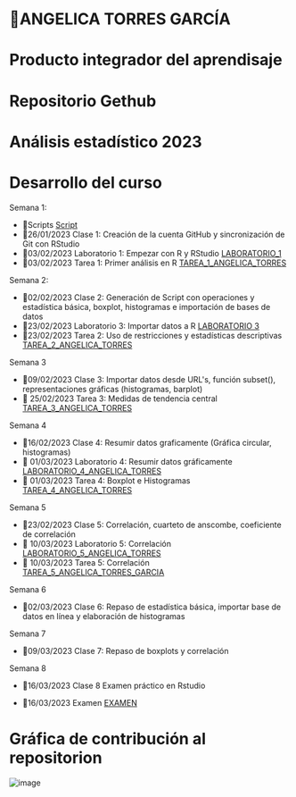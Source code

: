 # 🌵ANGELICA TORRES GARCÍA
# Producto integrador del aprendisaje 
# Repositorio Gethub
# Análisis estadístico 2023

# Desarrollo del curso


Semana 1: 

+ 🌲Scripts [Script](https://github.com/Angelicatorres09/Analisis_estadistico_2023/tree/main/scripts)
+ 🌲26/01/2023 Clase 1: Creación de la cuenta GitHub y sincronización de Git con RStudio
+ 🌲03/02/2023 Laboratorio 1: Empezar con R y RStudio  [LABORATORIO_1](https://github.com/Angelicatorres09/Analisis_estadistico_2023/tree/main/Laboratorios/LABORATORIO_1) 
+ 🌲03/02/2023 Tarea 1: Primer análisis en R [TAREA_1_ANGELICA_TORRES](https://github.com/Angelicatorres09/Analisis_estadistico_2023/tree/main/Tareas/TAREA_1_ANGELICA_TORRES)

Semana 2: 

+ 🌲02/02/2023 Clase 2: Generación de Script con operaciones y estadística básica, boxplot, histogramas e importación de bases de datos
+ 🌲23/02/2023 Laboratorio 3: Importar datos a R [LABORATORIO 3](https://github.com/Angelicatorres09/Analisis_estadistico_2023/tree/main/Laboratorios/LABORATORIO_3)
+ 🌲23/02/2023 Tarea 2: Uso de restricciones y estadísticas descriptivas [TAREA_2_ANGELICA_TORRES](https://github.com/Angelicatorres09/Analisis_estadistico_2023/tree/main/Tareas/TAREA_2_ANGELICA_TORRES)

Semana 3

+ 🌲09/02/2023 Clase 3: Importar datos desde URL's, función subset(), representaciones gráficas (histogramas, barplot) 
+ 🌲 25/02/2023 Tarea 3: Medidas de tendencia central [TAREA_3_ANGELICA_TORRES](https://github.com/Angelicatorres09/Analisis_estadistico_2023/tree/main/Tareas/TAREA_3_ANGELICA_TORRES)

Semana 4

+ 🌲16/02/2023 Clase 4: Resumir datos graficamente (Gráfica circular, histogramas)
+ 🌲 01/03/2023 Laboratorio 4: Resumir datos gráficamente [LABORATORIO_4_ANGELICA_TORRES](https://github.com/Angelicatorres09/Analisis_estadistico_2023/tree/main/Laboratorios/LABORATORIO_4)
+ 🌲 01/03/2023 Tarea 4: Boxplot e Histogramas [TAREA_4_ANGELICA_TORRES](https://github.com/Angelicatorres09/Analisis_estadistico_2023/tree/main/Tareas/TAREA_4_ANGELICA_TORRES)

Semana 5

+ 🌲23/02/2023 Clase 5: Correlación, cuarteto de anscombe, coeficiente de correlación
+ 🌲 10/03/2023 Laboratorio 5: Correlación [LABORATORIO_5_ANGELICA_TORRES](https://github.com/Angelicatorres09/Analisis_estadistico_2023/tree/main/Laboratorios/LABORATORIO_5)
+ 🌲 10/03/2023 Tarea 5: Correlación [TAREA_5_ANGELICA_TORRES_GARCIA](https://github.com/Angelicatorres09/Analisis_estadistico_2023/tree/main/Tareas/TAREA_5_ANGELICA_TORRES)

Semana 6

+ 🌲02/03/2023 Clase 6: Repaso de estadística básica, importar base de datos en línea y elaboración de histogramas

Semana 7

+ 🌲09/03/2023 Clase 7: Repaso de boxplots y correlación

Semana 8

+ 🌲16/03/2023 Clase 8 Examen práctico en Rstudio 

+ 🌲16/03/2023 Examen [EXAMEN](https://github.com/Angelicatorres09/Analisis_estadistico_2023/tree/main/Examen) 


# Gráfica de contribución al repositorion

![image](https://user-images.githubusercontent.com/123663367/232902229-8de4ee7d-d9d4-4634-9500-b88038b1aec1.png)





